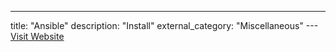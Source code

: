 ---
title: "Ansible"
description: "Install"
external_category: "Miscellaneous"
---[Visit Website](https://docs.ansible.com/ansible/latest/installation_guide/intro_installation.html)

